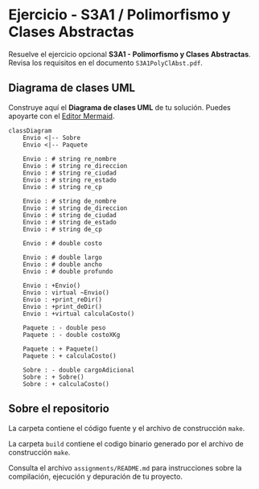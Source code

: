 # Ejercicio - S3A1 / Polimorfismo y Clases Abstractas

Resuelve el ejercicio opcional **S3A1 - Polimorfismo y Clases Abstractas**. Revisa los requisitos en el documento ```S3A1PolyClAbst.pdf```.

## Diagrama de clases UML

Construye aquí el **Diagrama de clases UML** de tu solución. Puedes apoyarte con el [Editor Mermaid](https://mermaid.live/).

```mermaid
classDiagram
    Envio <|-- Sobre
    Envio <|-- Paquete

    Envio : # string re_nombre
    Envio : # string re_direccion
    Envio : # string re_ciudad
    Envio : # string re_estado
    Envio : # string re_cp

    Envio : # string de_nombre
    Envio : # string de_direccion
    Envio : # string de_ciudad
    Envio : # string de_estado
    Envio : # string de_cp

    Envio : # double costo
    
    Envio : # double largo
    Envio : # double ancho
    Envio : # double profundo

    Envio : +Envio()
    Envio : virtual ~Envio()
    Envio : +print_reDir()
    Envio : +print_deDir()
    Envio : +virtual calculaCosto()

    Paquete : - double peso
    Paquete : - double costoXKg

    Paquete : + Paquete()
    Paquete : + calculaCosto()

    Sobre : - double cargoAdicional
    Sobre : + Sobre()
    Sobre : + calculaCosto()
```


## Sobre el repositorio

La carpeta contiene el código fuente y el archivo de construcción ```make```.

La carpeta `build` contiene el codigo binario generado por el archivo de construcción ```make```.

Consulta el archivo ```assignments/README.md``` para instrucciones sobre la compilación, ejecución y depuración de tu proyecto.
